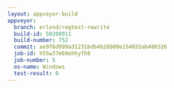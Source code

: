 ```yaml
---
layout: appveyor-build
appveyor:
  branch: erlend/regtest-rewrite
  build-id: 50208911
  build-number: 752
  commit: ae976d999a31231bdb4b28900e154655ab480326
  job-id: h55w37m69ohhyfh8
  job-number: 5
  os-name: Windows
  test-result: 0
---
```

